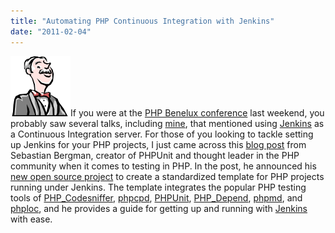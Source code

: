 ```yaml
---
title: "Automating PHP Continuous Integration with Jenkins"
date: "2011-02-04"
---
```


![](images/butler.png "Jenkins")If you were at the [PHP Benelux conference](http://conference.phpbenelux.eu/2011/) last weekend, you probably saw several talks, including [mine](http://conference.phpbenelux.eu/2011/talks/#mertictools), that mentioned using [Jenkins](http://jenkins-ci.org/) as a Continuous Integration server. For those of you looking to tackle setting up Jenkins for your PHP projects, I just came across this [blog post](http://sebastian-bergmann.de/archives/907-http://sebastian-bergmann.de/archives/907-Template-for-Jenkins-Jobs-for-PHP-Projects.html) from Sebastian Bergman, creator of PHPUnit and thought leader in the PHP community when it comes to testing in PHP. In the post, he announced his [new open source project](http://jenkins-php.org/) to create a standardized template for PHP projects running under Jenkins. The template integrates the popular PHP testing tools of [PHP\_Codesniffer](http://pear.php.net/package/PHP_CodeSniffer/redirected), [phpcpd](https://github.com/sebastianbergmann/phpcpd), [PHPUnit](https://github.com/sebastianbergmann/phpunit/), [PHP\_Depend](http://pdepend.org/), [phpmd](http://phpmd.org/), and [phploc](https://github.com/sebastianbergmann/phploc), and he provides a guide for getting up and running with [Jenkins](http://jenkins-ci.org/) with ease.
